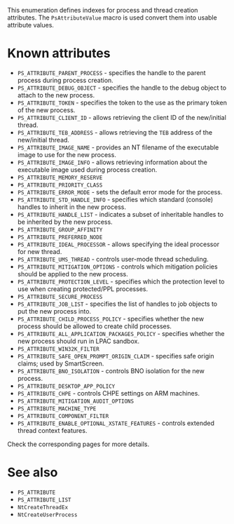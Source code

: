 This enumeration defines indexes for process and thread creation attributes. The `PsAttributeValue` macro is used convert them into usable attribute values.

# Known attributes
 - `PS_ATTRIBUTE_PARENT_PROCESS` - specifies the handle to the parent process during process creation.
 - `PS_ATTRIBUTE_DEBUG_OBJECT` - specifies the handle to the debug object to attach to the new process.
 - `PS_ATTRIBUTE_TOKEN` - specifies the token to the use as the primary token of the new process.
 - `PS_ATTRIBUTE_CLIENT_ID` - allows retrieving the client ID of the new/initial thread.
 - `PS_ATTRIBUTE_TEB_ADDRESS` - allows retrieving the `TEB` address of the new/initial thread.
 - `PS_ATTRIBUTE_IMAGE_NAME` - provides an NT filename of the executable image to use for the new process.
 - `PS_ATTRIBUTE_IMAGE_INFO` - allows retrieving information about the executable image used during process creation.
 - `PS_ATTRIBUTE_MEMORY_RESERVE`
 - `PS_ATTRIBUTE_PRIORITY_CLASS`
 - `PS_ATTRIBUTE_ERROR_MODE` - sets the default error mode for the process.
 - `PS_ATTRIBUTE_STD_HANDLE_INFO` - specifies which standard (console) handles to inherit in the new process.
 - `PS_ATTRIBUTE_HANDLE_LIST` - indicates a subset of inheritable handles to be inherited by the new process.
 - `PS_ATTRIBUTE_GROUP_AFFINITY`
 - `PS_ATTRIBUTE_PREFERRED_NODE`
 - `PS_ATTRIBUTE_IDEAL_PROCESSOR` - allows specifying the ideal processor for new thread.
 - `PS_ATTRIBUTE_UMS_THREAD` - controls user-mode thread scheduling.
 - `PS_ATTRIBUTE_MITIGATION_OPTIONS` - controls which mitigation policies should be applied to the new process.
 - `PS_ATTRIBUTE_PROTECTION_LEVEL` - specifies which the protection level to use when creating protected/PPL processes.
 - `PS_ATTRIBUTE_SECURE_PROCESS`
 - `PS_ATTRIBUTE_JOB_LIST` - specifies the list of handles to job objects to put the new process into.
 - `PS_ATTRIBUTE_CHILD_PROCESS_POLICY` - specifies whether the new process should be allowed to create child processes.
 - `PS_ATTRIBUTE_ALL_APPLICATION_PACKAGES_POLICY` - specifies whether the new process should run in LPAC sandbox.
 - `PS_ATTRIBUTE_WIN32K_FILTER`
 - `PS_ATTRIBUTE_SAFE_OPEN_PROMPT_ORIGIN_CLAIM` - specifies safe origin claims; used by SmartScreen.
 - `PS_ATTRIBUTE_BNO_ISOLATION` - controls BNO isolation for the new process.
 - `PS_ATTRIBUTE_DESKTOP_APP_POLICY`
 - `PS_ATTRIBUTE_CHPE` - controls CHPE settings on ARM machines.
 - `PS_ATTRIBUTE_MITIGATION_AUDIT_OPTIONS`
 - `PS_ATTRIBUTE_MACHINE_TYPE`
 - `PS_ATTRIBUTE_COMPONENT_FILTER`
 - `PS_ATTRIBUTE_ENABLE_OPTIONAL_XSTATE_FEATURES` - controls extended thread context features.

Check the corresponding pages for more details.

# See also
 - `PS_ATTRIBUTE`
 - `PS_ATTRIBUTE_LIST`
 - `NtCreateThreadEx`
 - `NtCreateUserProcess`
